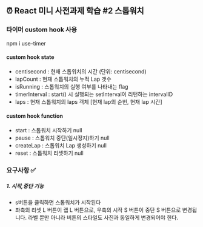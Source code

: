 ## ⏰ React 미니 사전과제 학습 #2 스톱워치

### 타이머 custom hook 사용

npm i use-timer

#### custom hook state

- centisecond : 현재 스톱워치의 시간 (단위: centisecond)
- lapCount : 현재 스톱워치의 누적 Lap 갯수
- isRunning : 스톱워치의 실행 여부를 나타내는 flag
- timerInterval : start() 시 실행되는 setInterval이 리턴하는 intervalID
- laps : 현재 스톱워치의 laps 객체 [현재 lap의 순번, 현재 lap 시간]

#### custom hook function

- start : 스톱워치 시작하기 null
- pause : 스톱워치 중단(일시정지)하기 null
- createLap : 스톱워치 Lap 생성하기 null
- reset : 스톱워치 리셋하기 null

### 요구사항 ✅

##### 1. 시작,중단 기능

- s버튼을 클릭하면 스톱워치가 시작된다
- 좌측의 리셋 L 버튼이 랩 L 버튼으로, 우측의 시작 S 버튼이 중단 S 버튼으로 변경됩니다. 라벨 뿐만 아니라 버튼의 스타일도 사진과 동일하게 변경되어야 한다.
